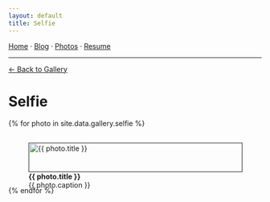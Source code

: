 ```yaml
---
layout: default
title: Selfie
---
```


<nav>
  <a href="{{ '/' | relative_url }}">Home</a> ·
  <a href="{{ '/blog/' | relative_url }}">Blog</a> ·
  <a href="{{ '/gallery/' | relative_url }}">Photos</a> ·
  <a href="{{ '/resume/' | relative_url }}">Resume</a>
  <hr />
</nav>

<p><a href="{{ '/gallery/' | relative_url }}">&larr; Back to Gallery</a></p>

# Selfie

<div style="display:grid;grid-template-columns:repeat(auto-fill,minmax(260px,1fr));gap:16px;">
{% for photo in site.data.gallery.selfie %}
  <figure>
    <img src="{{ photo.url }}" alt="{{ photo.title }}" style="width:100%;height:auto;border:1px solid #444;"/>
    <figcaption><strong>{{ photo.title }}</strong><br/>{{ photo.caption }}</figcaption>
  </figure>
{% endfor %}
</div>

